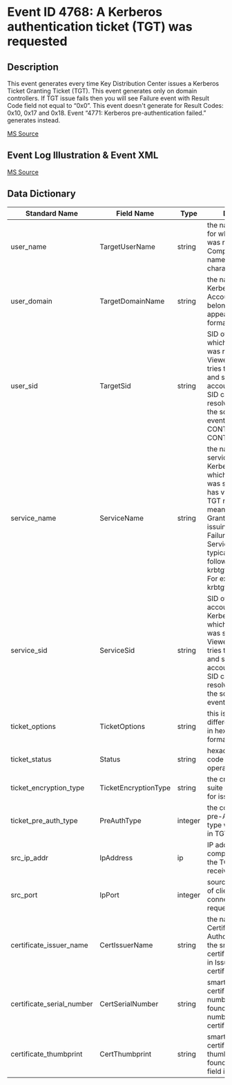 # Event ID 4768: A Kerberos authentication ticket (TGT) was requested

## Description

This event generates every time Key Distribution Center issues a Kerberos Ticket Granting Ticket (TGT). This event generates only on domain controllers. If TGT issue fails then you will see Failure event with Result Code field not equal to “0x0”. This event doesn't generate for Result Codes: 0x10, 0x17 and 0x18. Event “4771: Kerberos pre-authentication failed.” generates instead.

[MS Source](https://github.com/MicrosoftDocs/windows-itpro-docs/blob/master/windows/security/threat-protection/auditing/event-4768.md)

## Event Log Illustration & Event XML

[MS Source](https://github.com/MicrosoftDocs/windows-itpro-docs/blob/master/windows/security/threat-protection/auditing/event-4768.md)

## Data Dictionary

| Standard Name | Field Name | Type | Description | Sample Value |
| ---------------- | ---------------- | ----------------| ---------------- | ---------------- |
|	user_name	|	TargetUserName	|	string	|	the name of account, for which (TGT) ticket was requested. Computer account name ends with $ character.	|	dadmin	|
|	user_domain	|	TargetDomainName	|	string	|	the name of the Kerberos Realm that Account Name belongs to. This can appear in a variety of formats	|	CONTOSO.LOCAL	|
|	user_sid	|	TargetSid	|	string	|	SID of account for which (TGT) ticket was requested. Event Viewer automatically tries to resolve SIDs and show the account name. If the SID cannot be resolved, you will see the source data in the event. For example: CONTOSO\dadmin or CONTOSO\WIN81$.	|	S-1-5-21-3457937927-2839227994-823803824-1104	|
|	service_name	|	ServiceName	|	string	|	the name of the service in the Kerberos Realm to which TGT request was sent. Typically has value “krbtgt” for TGT requests, which means Ticket Granting Ticket issuing service. For Failure events Service Name typically has the following format: krbtgt/REALM_NAME. For example: krbtgt/CONTOSO.	|	krbtgt	|
|	service_sid	|	ServiceSid	|	string	|	SID of the service account in the Kerberos Realm to which TGT request was sent. Event Viewer automatically tries to resolve SIDs and show the account name. If the SID cannot be resolved, you will see the source data in the event.	|	S-1-5-21-3457937927-2839227994-823803824-502	|
|	ticket_options	|	TicketOptions	|	string	|	this is a set of different ticket flags in hexadecimal format.	|	0x40810010	|
|	ticket_status	|	Status	|	string	|	hexadecimal result code of TGT issue operation.	|	0x0	|
|	ticket_encryption_type	|	TicketEncryptionType	|	string	|	the cryptographic suite that was used for issued TGT	|	0x12	|
|	ticket_pre_auth_type	|	PreAuthType	|	integer	|	the code number of pre-Authentication type which was used in TGT request.	|	15	|
|	src_ip_addr	|	IpAddress	|	ip	|	IP address of the computer from which the TGT request was received	|	::ffff:10.0.0.12	|
|	src_port	|	IpPort	|	integer	|	source port number of client network connection (TGT request connection).	|	49273	|
|	certificate_issuer_name	|	CertIssuerName	|	string	|	the name of the Certification Authority that issued the smart card certificate. Populated in Issued by field in certificate.	|	contoso-DC01-CA-1	|
|	certificate_serial_number	|	CertSerialNumber	|	string	|	smart card certificate’s serial number. Can be found in Serial number field in the certificate.	|	1D0000000D292FBE3C6CDDAFA200020000000D	|
|	certificate_thumbprint	|	CertThumbprint	|	string	|	smart card certificate’s thumbprint. Can be found in Thumbprint field in the certificate.	|	564DFAEE99C71D62ABC553E695BD8DBC46669413	|